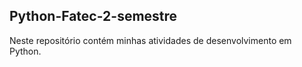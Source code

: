 ## Python-Fatec-2-semestre

Neste repositório contém minhas atividades de desenvolvimento em Python.
